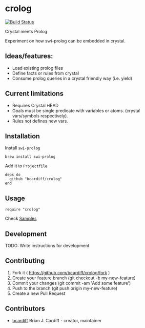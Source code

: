 # crolog

[![Build Status](https://travis-ci.org/bcardiff/crolog.svg)](https://travis-ci.org/bcardiff/crolog)

Crystal meets Prolog

Experiment on how swi-prolog can be embedded in crystal.

## Ideas/features:

* Load existing prolog files
* Define facts or rules from crystal
* Consume prolog queries in a crystal friendly way (i.e. yield)

## Current limitations

* Requires Crystal HEAD
* Goals must be single predicate with variables or atoms. (crystal vars/symbols respectively).
* Rules not defines new vars.

## Installation

Install `swi-prolog`

```
brew install swi-prolog
```

Add it to `Projectfile`

```crystal
deps do
  github "bcardiff/crolog"
end
```

## Usage

```crystal
require "crolog"
```

Check [Samples](https://github.com/bcardiff/crolog/tree/master/samples)

## Development

TODO: Write instructions for development

## Contributing

1. Fork it ( https://github.com/bcardiff/crolog/fork )
2. Create your feature branch (git checkout -b my-new-feature)
3. Commit your changes (git commit -am 'Add some feature')
4. Push to the branch (git push origin my-new-feature)
5. Create a new Pull Request


## Contributors

- [bcardiff](https://github.com/bcardiff) Brian J. Cardiff - creator, maintainer
